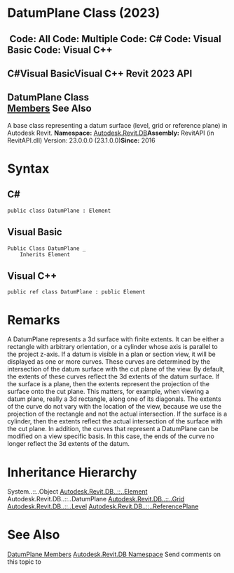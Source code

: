 # DatumPlane Class (2023)

﻿
 Code: All Code: Multiple Code: C# Code: Visual Basic Code: Visual C++   
---  
C#Visual BasicVisual C++
Revit 2023 API  
---  
DatumPlane Class  
[Members](1f49a2d1-5fe9-386a-3ad5-a92c268adfe6.md "DatumPlane Members") See Also  
---  
A base class representing a datum surface (level, grid or reference plane) in Autodesk Revit. 
**Namespace:** [Autodesk.Revit.DB](87546ba7-461b-c646-cbb1-2cb8f5bff8b2.md "Autodesk.Revit.DB Namespace")**Assembly:** RevitAPI (in RevitAPI.dll) Version: 23.0.0.0 (23.1.0.0)**Since:** 2016 
# Syntax
C#  
---  
```text
public class DatumPlane : Element
```
  
Visual Basic  
---  
```text
Public Class DatumPlane _
	Inherits Element
```
  
Visual C++  
---  
```text
public ref class DatumPlane : public Element
```
  
# Remarks
A DatumPlane represents a 3d surface with finite extents. It can be either a rectangle with arbitrary orientation, or a cylinder whose axis is parallel to the project z-axis. If a datum is visible in a plan or section view, it will be displayed as one or more curves. These curves are determined by the intersection of the datum surface with the cut plane of the view. By default, the extents of these curves reflect the 3d extents of the datum surface. If the surface is a plane, then the extents represent the projection of the surface onto the cut plane. This matters, for example, when viewing a datum plane, really a 3d rectangle, along one of its diagonals. The extents of the curve do not vary with the location of the view, because we use the projection of the rectangle and not the actual intersection. If the surface is a cylinder, then the extents reflect the actual intersection of the surface with the cut plane. In addition, the curves that represent a DatumPlane can be modified on a view specific basis. In this case, the ends of the curve no longer reflect the 3d extents of the datum. 
# Inheritance Hierarchy
System..::..Object [Autodesk.Revit.DB..::..Element](eb16114f-69ea-f4de-0d0d-f7388b105a16.md "Element Class") Autodesk.Revit.DB..::..DatumPlane [Autodesk.Revit.DB..::..Grid](47888507-2d69-664a-ead4-e481c7c5f42d.md "Grid Class") [Autodesk.Revit.DB..::..Level](577e5d4e-a558-118c-9dea-3b810b061775.md "Level Class") [Autodesk.Revit.DB..::..ReferencePlane](e7003ec7-1dbe-50a2-fb3d-a83a5a3b5b9f.md "ReferencePlane Class")
# See Also
[DatumPlane Members](1f49a2d1-5fe9-386a-3ad5-a92c268adfe6.md "DatumPlane Members")
[Autodesk.Revit.DB Namespace](87546ba7-461b-c646-cbb1-2cb8f5bff8b2.md "Autodesk.Revit.DB Namespace")
Send comments on this topic to 
